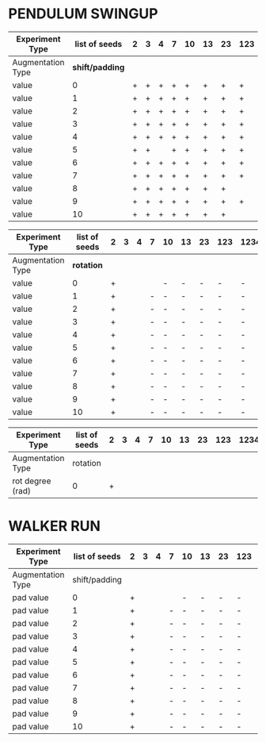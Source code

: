 # PENDULUM SWINGUP

| Experiment Type   | list of seeds     | 2 | 3 | 4 | 7 | 10 | 13 | 23 | 123 | 1234 | 1313 |
|-------------------|-------------------|---|---|---|---|----|----|----|-----|------|------|
| Augmentation Type | **shift/padding** |   |   |   |   |    |    |    |     |      |      |
| value             | 0                 | + | + | + | + | +  | +  | +  | +   | +    | +    |
| value             | 1                 | + | + | + | + | +  | +  | +  | +   | +    | +    |
| value             | 2                 | + | + | + | + | +  | +  | +  | +   | +    | +    |
| value             | 3                 | + | + | + | + | +  | +  | +  | +   | +    | +    |
| value             | 4                 | + | + | + | + | +  | +  | +  | +   | +    | +    |
| value             | 5                 | + | + |   | + | +  | +  | +  | +   | +    | +    |
| value             | 6                 | + | + | + | + | +  | +  | +  | +   |      | +    |
| value             | 7                 | + | + | + | + | +  | +  | +  | +   | +    | +    |
| value             | 8                 | + | + | + | + | +  | +  | +  |     | +    | +    |
| value             | 9                 | + | + | + | + | +  | +  | +  | +   | +    | +    |
| value             | 10                | + | + | + | + | +  | +  | +  |     | +    | +    |

| Experiment Type   | list of seeds | 2 | 3 | 4 | 7 | 10 | 13 | 23 | 123 | 1234 | 1313 |
|-------------------|---------------|---|---|---|---|----|----|----|-----|------|------|
| Augmentation Type | **rotation**  |   |   |   |   |    |    |    |     |      |      |
| value             | 0             | + |   |   |   | -  | -  | -  | -   | -    | -    |
| value             | 1             | + |   |   | - | -  | -  | -  | -   | -    | -    |
| value             | 2             | + |   |   | - | -  | -  | -  | -   | -    | -    |
| value             | 3             | + |   |   | - | -  | -  | -  | -   | -    | -    |
| value             | 4             | + |   |   | - | -  | -  | -  | -   | -    | -    |
| value             | 5             | + |   |   | - | -  | -  | -  | -   | -    | -    |
| value             | 6             | + |   |   | - | -  | -  | -  | -   | -    | -    |
| value             | 7             | + |   |   | - | -  | -  | -  | -   | -    | -    |
| value             | 8             | + |   |   | - | -  | -  | -  | -   | -    | -    |
| value             | 9             | + |   |   | - | -  | -  | -  | -   | -    | -    |
| value             | 10            | + |   |   | - | -  | -  | -  | -   | -    | -    |

| Experiment Type   | list of seeds | 2 | 3 | 4 | 7 | 10 | 13 | 23 | 123 | 1234 | 1313 |
|-------------------|---------------|---|---|---|---|----|----|----|-----|------|------|
| Augmentation Type | rotation      |   |   |   |   |    |    |    |     |      |      |
| rot degree (rad)  | 0             | + |   |   |   |    |    |    |     |      |      |

[//]: # (| rotation | | 14.34 | 1400 | 70 | - | - | - | - | - | - | - |)

[//]: # (| contrast | | 5.08 | 1380 | 60 | - | - | - | - | - | - | - |)

[//]: # (| sharp | | 1.64 | 38 | 80 | - | - | - | - | - | - | - |)

[//]: # (| sharpmin | | 1.48 | 144 | 65 | - | - | - | - | - | - | - |)

[//]: # (| zoom | | 1.48 | 144 | 65 | - | - | - | - | - | - | - |)

# WALKER RUN

| Experiment Type   | list of seeds | 2 | 3 | 4 | 7 | 10 | 13 | 23 | 123 | 1234 | 1313 |
|-------------------|---------------|---|---|---|---|----|----|----|-----|------|------|
| Augmentation Type | shift/padding |   |   |   |   |    |    |    |     |      |      |
| pad value         | 0             | + |   |   |   | -  | -  | -  | -   | -    | -    |
| pad value         | 1             | + |   |   | - | -  | -  | -  | -   | -    | -    |
| pad value         | 2             | + |   |   | - | -  | -  | -  | -   | -    | -    |
| pad value         | 3             | + |   |   | - | -  | -  | -  | -   | -    | -    |
| pad value         | 4             | + |   |   | - | -  | -  | -  | -   | -    | -    |
| pad value         | 5             | + |   |   | - | -  | -  | -  | -   | -    | -    |
| pad value         | 6             | + |   |   | - | -  | -  | -  | -   | -    | -    |
| pad value         | 7             | + |   |   | - | -  | -  | -  | -   | -    | -    |
| pad value         | 8             | + |   |   | - | -  | -  | -  | -   | -    | -    |
| pad value         | 9             | + |   |   | - | -  | -  | -  | -   | -    | -    |
| pad value         | 10            | + |   |   | - | -  | -  | -  | -   | -    | -    |